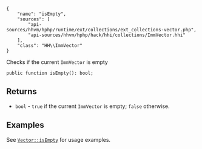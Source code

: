 ``` yamlmeta
{
    "name": "isEmpty",
    "sources": [
        "api-sources/hhvm/hphp/runtime/ext/collections/ext_collections-vector.php",
        "api-sources/hhvm/hphp/hack/hhi/collections/ImmVector.hhi"
    ],
    "class": "HH\\ImmVector"
}
```




Checks if the current ` ImmVector ` is empty




``` Hack
public function isEmpty(): bool;
```




## Returns




+ ` bool ` - `` true `` if the current ``` ImmVector ``` is empty; ```` false ```` otherwise.




## Examples




See [` Vector::isEmpty `](</hack/reference/class/Vector/isEmpty/#examples>) for usage examples.
<!-- HHAPIDOC -->

